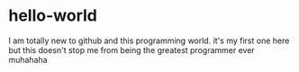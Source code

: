 # hello-world
I am totally new to github and this programming world. it's my first one here
but this doesn't stop me from being the greatest programmer ever muhahaha
